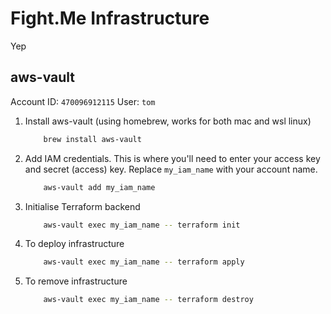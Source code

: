 # Fight.Me Infrastructure

Yep

## aws-vault

Account ID: `470096912115`
User: `tom`

1. Install aws-vault (using homebrew, works for both mac and wsl linux)

    ```bash
        brew install aws-vault
    ```

2. Add IAM credentials. This is where you'll need to enter your access key and secret (access) key. Replace `my_iam_name` with your account name.

    ```bash
        aws-vault add my_iam_name
    ```

3. Initialise Terraform backend

    ```bash
        aws-vault exec my_iam_name -- terraform init
    ```

4. To deploy infrastructure

    ```bash
        aws-vault exec my_iam_name -- terraform apply
    ```

5. To remove infrastructure

    ```bash
        aws-vault exec my_iam_name -- terraform destroy
    ```
